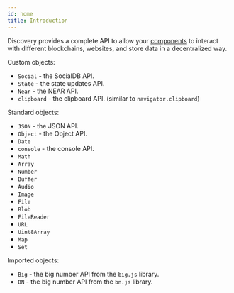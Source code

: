 ```yaml
---
id: home
title: Introduction
---
```


Discovery provides a complete API to allow your [components](../widgets/home.md) to interact with different blockchains, websites, and store data in a decentralized way.

Custom objects:
- `Social` - the SocialDB API.
- `State` - the state updates API.
- `Near` - the NEAR API.
- `clipboard` - the clipboard API. (similar to `navigator.clipboard`)

Standard objects:
- `JSON` - the JSON API.
- `Object` - the Object API.
- `Date`
- `console` - the console API.
- `Math` 
- `Array`
- `Number`
- `Buffer`
- `Audio`
- `Image`
- `File`
- `Blob`
- `FileReader`
- `URL`
- `Uint8Array`
- `Map`
- `Set`

Imported objects:
- `Big` - the big number API from the `big.js` library.
- `BN` - the big number API from the `bn.js` library.